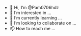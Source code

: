 - 👋 Hi, I’m @Pam0706hdz
- 👀 I’m interested in ...
- 🌱 I’m currently learning ...
- 💞️ I’m looking to collaborate on ...
- 📫 How to reach me ...

<!---
Pam0706hdz/Pam0706hdz is a ✨ special ✨ repository because its `README.md` (this file) appears on your GitHub profile.
You can click the Preview link to take a look at your changes.
--->
